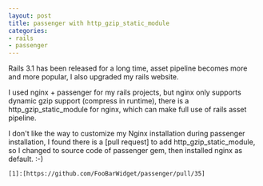 ```yaml
---
layout: post
title: passenger with http_gzip_static_module
categories:
- rails
- passenger
---
```

Rails 3.1 has been released for a long time, asset pipeline becomes more
and more popular, I also upgraded my rails website.

I used nginx + passenger for my rails projects, but nginx only supports
dynamic gzip support (compress in runtime), there is a
http_gzip_static_module for nginx, which can make full use of rails
asset pipeline.

I don't like the way to customize my Nginx installation during passenger
installation, I found there is a [pull request] to add
http_gzip_static_module, so I changed to source code of passenger gem,
then installed nginx as default. :-)

    [1]:[https://github.com/FooBarWidget/passenger/pull/35]
